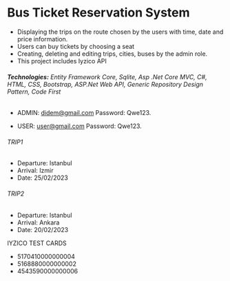 # Bus Ticket Reservation System

- Displaying the trips on the route chosen by the users with time, date and price information.
- Users can buy tickets by choosing a seat
- Creating, deleting and editing trips, cities, buses by the admin role.
- This project includes Iyzico API

###### **Technologies:** Entity Framework Core, Sqlite, Asp .Net Core MVC, C#, HTML, CSS, Bootstrap, ASP.Net Web API, Generic Repository Design Pattern, Code First 

- ADMIN: didem@gmail.com
  Password: Qwe123.

- USER: user@gmail.com
  Password: Qwe123.

###### TRIP1
- Departure: Istanbul
- Arrival: Izmir
- Date: 25/02/2023


###### TRIP2
- Departure: Istanbul
- Arrival: Ankara
- Date: 20/02/2023

IYZICO TEST CARDS

- 5170410000000004
- 5168880000000002
- 4543590000000006
